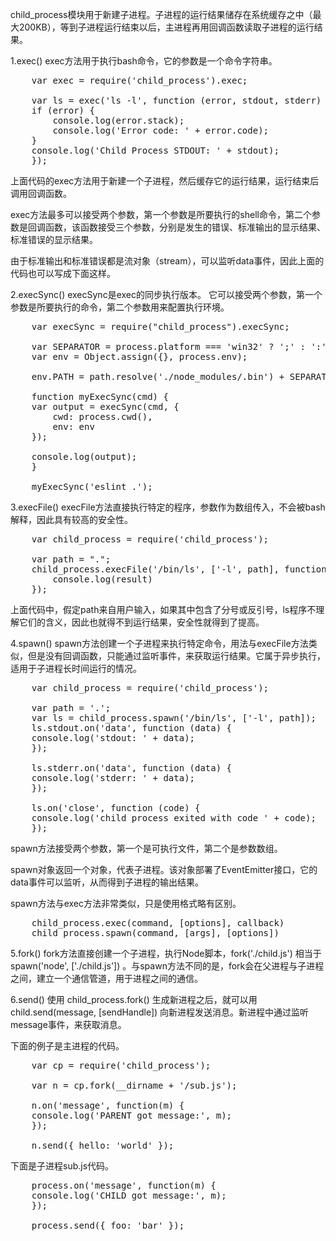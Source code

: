 child_process模块用于新建子进程。子进程的运行结果储存在系统缓存之中（最大200KB），等到子进程运行结束以后，主进程再用回调函数读取子进程的运行结果。

1.exec()
exec方法用于执行bash命令，它的参数是一个命令字符串。
<pre>
    var exec = require('child_process').exec;

    var ls = exec('ls -l', function (error, stdout, stderr) {
    if (error) {
        console.log(error.stack);
        console.log('Error code: ' + error.code);
    }
    console.log('Child Process STDOUT: ' + stdout);
    });
</pre>
上面代码的exec方法用于新建一个子进程，然后缓存它的运行结果，运行结束后调用回调函数。

exec方法最多可以接受两个参数，第一个参数是所要执行的shell命令，第二个参数是回调函数，该函数接受三个参数，分别是发生的错误、标准输出的显示结果、标准错误的显示结果。

由于标准输出和标准错误都是流对象（stream），可以监听data事件，因此上面的代码也可以写成下面这样。

2.execSync()
execSync是exec的同步执行版本。
它可以接受两个参数，第一个参数是所要执行的命令，第二个参数用来配置执行环境。
<pre>
    var execSync = require("child_process").execSync;

    var SEPARATOR = process.platform === 'win32' ? ';' : ':';
    var env = Object.assign({}, process.env);

    env.PATH = path.resolve('./node_modules/.bin') + SEPARATOR + env.PATH;

    function myExecSync(cmd) {
    var output = execSync(cmd, {
        cwd: process.cwd(),
        env: env
    });

    console.log(output);
    }

    myExecSync('eslint .');
</pre>

3.execFile()
execFile方法直接执行特定的程序，参数作为数组传入，不会被bash解释，因此具有较高的安全性。
<pre>
    var child_process = require('child_process');

    var path = ".";
    child_process.execFile('/bin/ls', ['-l', path], function (err, result) {
        console.log(result)
    });
</pre>
上面代码中，假定path来自用户输入，如果其中包含了分号或反引号，ls程序不理解它们的含义，因此也就得不到运行结果，安全性就得到了提高。

4.spawn()
spawn方法创建一个子进程来执行特定命令，用法与execFile方法类似，但是没有回调函数，只能通过监听事件，来获取运行结果。它属于异步执行，适用于子进程长时间运行的情况。
<pre>
    var child_process = require('child_process');

    var path = '.';
    var ls = child_process.spawn('/bin/ls', ['-l', path]);
    ls.stdout.on('data', function (data) {
    console.log('stdout: ' + data);
    });

    ls.stderr.on('data', function (data) {
    console.log('stderr: ' + data);
    });

    ls.on('close', function (code) {
    console.log('child process exited with code ' + code);
    });
</pre>
spawn方法接受两个参数，第一个是可执行文件，第二个是参数数组。

spawn对象返回一个对象，代表子进程。该对象部署了EventEmitter接口，它的data事件可以监听，从而得到子进程的输出结果。

spawn方法与exec方法非常类似，只是使用格式略有区别。
<pre>
    child_process.exec(command, [options], callback)
    child_process.spawn(command, [args], [options])
</pre>

5.fork()
fork方法直接创建一个子进程，执行Node脚本，fork('./child.js') 相当于 spawn('node', ['./child.js']) 。与spawn方法不同的是，fork会在父进程与子进程之间，建立一个通信管道，用于进程之间的通信。

6.send()
使用 child_process.fork() 生成新进程之后，就可以用 child.send(message, [sendHandle]) 向新进程发送消息。新进程中通过监听message事件，来获取消息。

下面的例子是主进程的代码。
<pre>
    var cp = require('child_process');

    var n = cp.fork(__dirname + '/sub.js');

    n.on('message', function(m) {
    console.log('PARENT got message:', m);
    });

    n.send({ hello: 'world' });
</pre>
下面是子进程sub.js代码。
<pre>
    process.on('message', function(m) {
    console.log('CHILD got message:', m);
    });

    process.send({ foo: 'bar' });
</pre>